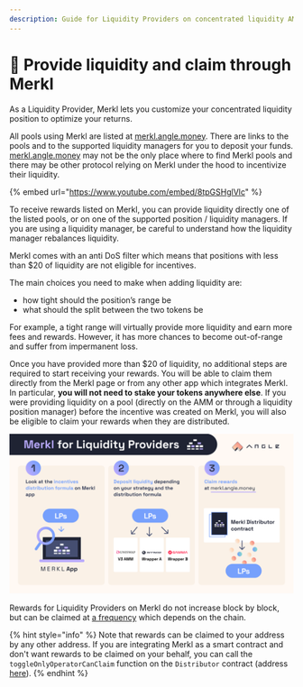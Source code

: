 ```yaml
---
description: Guide for Liquidity Providers on concentrated liquidity AMMs to enjoy Merkl
---
```


# 🌊 Provide liquidity and claim through Merkl

As a Liquidity Provider, Merkl lets you customize your concentrated liquidity position to optimize your returns.

All pools using Merkl are listed at [merkl.angle.money](https://merkl.angle.money). There are links to the pools and to the supported liquidity managers for you to deposit your funds. [merkl.angle.money](https://merkl.angle.money) may not be the only place where to find Merkl pools and there may be other protocol relying on Merkl under the hood to incentivize their liquidity.

{% embed url="https://www.youtube.com/embed/8tpGSHglVlc" %}

To receive rewards listed on Merkl, you can provide liquidity directly one of the listed pools, or on one of the supported position / liquidity managers. If you are using a liquidity manager, be careful to understand how the liquidity manager rebalances liquidity.

Merkl comes with an anti DoS filter which means that positions with less than \$20 of liquidity are not eligible for incentives.

The main choices you need to make when adding liquidity are:

- how tight should the position’s range be
- what should the split between the two tokens be

For example, a tight range will virtually provide more liquidity and earn more fees and rewards. However, it has more chances to become out-of-range and suffer from impermanent loss.

Once you have provided more than \$20 of liquidity, no additional steps are required to start receiving your rewards. You will be able to claim them directly from the Merkl page or from any other app which integrates Merkl. In particular, **you will not need to stake your tokens anywhere else**.
If you were providing liquidity on a pool (directly on the AMM or through a liquidity position manager) before the incentive was created on Merkl, you will also be eligible to claim your rewards when they are distributed.

![Merkl Script](/.gitbook/assets/docs-merkl-for-lps.png)

Rewards for Liquidity Providers on Merkl do not increase block by block, but can be claimed at [a frequency](./helpers.md#🔗-live-amms-and-chains) which depends on the chain.

{% hint style="info" %}
Note that rewards can be claimed to your address by any other address. If you are integrating Merkl as a smart contract and don't want rewards to be claimed on your behalf, you can call the `toggleOnlyOperatorCanClaim` function on the `Distributor` contract (address [here](./helpers.md#🧑‍💻-smart-contracts)).
{% endhint %}
